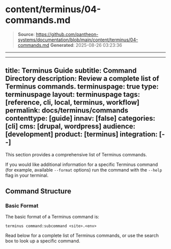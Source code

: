 # content/terminus/04-commands.md

> **Source**: https://github.com/pantheon-systems/documentation/blob/main/content/terminus/04-commands.md
> **Generated**: 2025-08-26 03:23:36

---

---
title: Terminus Guide
subtitle: Command Directory
description: Review a complete list of Terminus commands.
terminuspage: true
type: terminuspage
layout: terminuspage
tags: [reference, cli, local, terminus, workflow]
permalink: docs/terminus/commands
contenttype: [guide]
innav: [false]
categories: [cli]
cms: [drupal, wordpress]
audience: [development]
product: [terminus]
integration: [--]
---

This section provides a comprehensive list of Terminus commands.

<Alert title="Note" type="info">

If you would like additional information for a specific Terminus command (for example, available `--format` options) run the command with the `--help` flag in your terminal.

</Alert>

## Command Structure

### Basic Format

The basic format of a Terminus command is:

```bash{promptUser: user}
terminus command:subcommand <site>.<env>
```

Read below for a complete list of Terminus commands, or use the search box to look up a specific command.

<Commands />